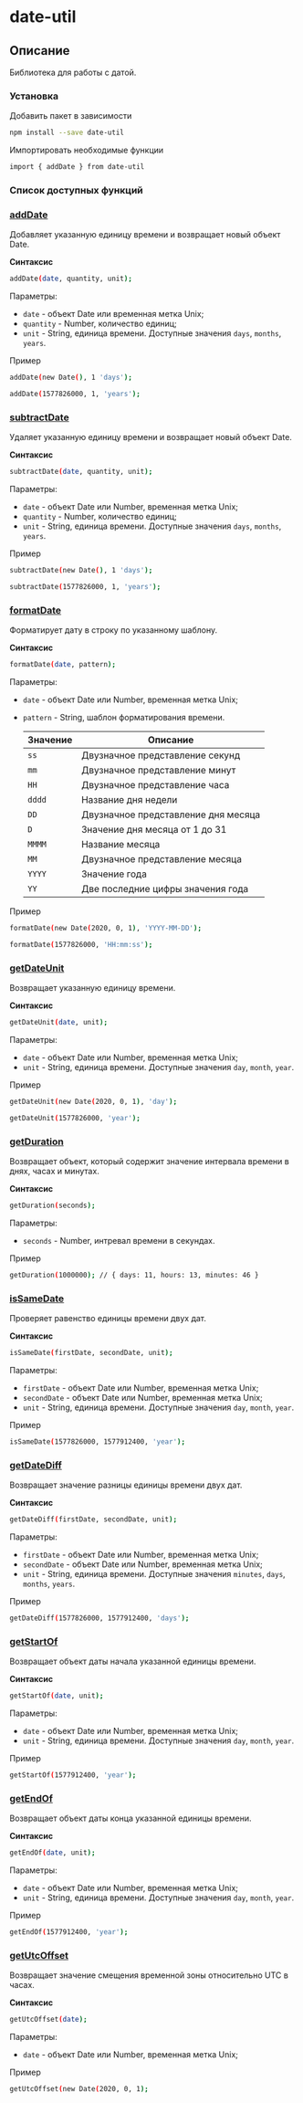# date-util

## Описание

Библиотека для работы с датой.

### Установка

Добавить пакет в зависимости
```bash
npm install --save date-util
```

Импортировать необходимые функции
```bash
import { addDate } from date-util
```

### Список доступных функций

### [addDate](./lib/addDate.js)

Добавляет указанную единицу времени и возвращает новый объект Date.

**Синтаксис**
```bash
addDate(date, quantity, unit);
```
Параметры:
- `date` - объект Date или временная метка Unix;
- `quantity` -  Number, количество единиц;
- `unit` - String, единица времени. Доступные значения `days`, `months`, `years`.

Пример
```bash
addDate(new Date(), 1 'days');

addDate(1577826000, 1, 'years');
```

### [subtractDate](./lib/subtractDate.js)

Удаляет указанную единицу времени и возвращает новый объект Date.

**Синтаксис**
```bash
subtractDate(date, quantity, unit);
```
Параметры:
- `date` - объект Date или Number, временная метка Unix;
- `quantity` -  Number, количество единиц;
- `unit` - String, единица времени. Доступные значения `days`, `months`, `years`.

Пример
```bash
subtractDate(new Date(), 1 'days');

subtractDate(1577826000, 1, 'years');
```

### [formatDate](./lib/formatDate.js)

Форматирует дату в строку по указанному шаблону. 

**Синтаксис**
```bash
formatDate(date, pattern);
```
Параметры:
- `date` - объект Date или Number, временная метка Unix;
- `pattern` - String, шаблон форматирования времени.    
      
    | Значение  | Описание  |
    |---|---|
    | `ss`  | Двузначное представление секунд  |
    | `mm`  | Двузначное представление минут  |
    | `HH` | Двузначное представление часа  |
    | `dddd`  | Название дня недели |
    | `DD`  | Двузначное представление дня месяца  |
    | `D` | Значение дня месяца от 1 до 31 |
    | `MMMM` | Название месяца  |
    | `MM` | Двузначное представление месяца |
    | `YYYY`  | Значение года |
    | `YY`  | Две последние цифры значения года |
    
Пример
```bash
formatDate(new Date(2020, 0, 1), 'YYYY-MM-DD');

formatDate(1577826000, 'HH:mm:ss');
```

### [getDateUnit](./lib/getDateUnit.js)

Возвращает указанную единицу времени.

**Синтаксис**
```bash
getDateUnit(date, unit);
```

Параметры:
- `date` - объект Date или Number, временная метка Unix;
- `unit` - String, единица времени. Доступные значения `day`, `month`, `year`.

Пример
```bash
getDateUnit(new Date(2020, 0, 1), 'day');

getDateUnit(1577826000, 'year');
```

### [getDuration](./lib/getDuration.js)

Возвращает объект, который содержит значение интервала времени в днях, часах и минутах.

**Синтаксис**
```bash
getDuration(seconds);
```

Параметры:
- `seconds` - Number, интревал времени в секундах.

Пример
```bash
getDuration(1000000); // { days: 11, hours: 13, minutes: 46 }
```

### [isSameDate](./lib/isSameDate.js)

Проверяет равенство единицы времени двух дат.

**Синтаксис**
```bash
isSameDate(firstDate, secondDate, unit);
```

Параметры:
- `firstDate` - объект Date или Number, временная метка Unix;
- `secondDate` - объект Date или Number, временная метка Unix;
- `unit` - String, единица времени. Доступные значения `day`, `month`, `year`.

Пример
```bash
isSameDate(1577826000, 1577912400, 'year');
```

### [getDateDiff](./lib/getDateDiff.js)

Возвращает значение разницы единицы времени двух дат.

**Синтаксис**
```bash
getDateDiff(firstDate, secondDate, unit);
```

Параметры:
- `firstDate` - объект Date или Number, временная метка Unix;
- `secondDate` - объект Date или Number, временная метка Unix;
- `unit` - String, единица времени. Доступные значения `minutes`, `days`, `months`, `years`.

Пример
```bash
getDateDiff(1577826000, 1577912400, 'days');
```

### [getStartOf](./lib/getStartOf.js)

Возвращает объект даты начала указанной единицы времени.

**Синтаксис**
```bash
getStartOf(date, unit);
```

Параметры:
- `date` - объект Date или Number, временная метка Unix;
- `unit` - String, единица времени. Доступные значения `day`, `month`, `year`.

Пример
```bash
getStartOf(1577912400, 'year');
```

### [getEndOf](./lib/getEndOf.js)

Возвращает объект даты конца указанной единицы времени.

**Синтаксис**
```bash
getEndOf(date, unit);
```

Параметры:
- `date` - объект Date или Number, временная метка Unix;
- `unit` - String, единица времени. Доступные значения `day`, `month`, `year`.

Пример
```bash
getEndOf(1577912400, 'year');
```

### [getUtcOffset](./lib/getUtcOffset.js)

Возвращает значение смещения временной зоны относительно UTC в часах.

**Синтаксис**
```bash
getUtcOffset(date);
```

Параметры:
- `date` - объект Date или Number, временная метка Unix;

Пример
```bash
getUtcOffset(new Date(2020, 0, 1);
```
